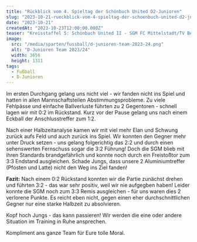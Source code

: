 ```yaml
---
title: "Rückblick vom 4. Spieltag der Schönbuch United D2-Junioren"
slug: "2023-10-21-rueckblick-vom-4-spieltag-der-schoenbuch-united-d2-junioren"
date: "2023-10-21"
createdAt: "2023-10-23T12:00:00.000Z"
teaser: "Kreisstaffel 5: Schönbuch United II - SGM FC Mittelstadt/TV Bempflingen II 3:3 (1:2)"
image:
  src: "/media/sparten/fussball/d-junioren-team-2023-24.png"
  alt: "D-Junioren Team 2023/24"
  width: 3656
  height: 1311
tags:
  - Fußball
  - D-Junioren
---
```

Im ersten Durchgang gelang uns nicht viel - wir fanden nicht ins Spiel und hatten in allen Mannschaftsteilen Abstimmungsprobleme. Zu viele Fehlpässe und einfache Ballverluste führten zu 2 Gegentoren - schnell lagen wir mit 0:2 im Rückstand. Kurz vor der Pause gelang uns nach einem Eckball der Anschlusstreffer zum 1:2.

Nach einer Halbzeitanalyse kamen wir mit viel mehr Elan und Schwung zurück aufs Feld und auch zurück ins Spiel. Wir konnten den Gegner mehr unter Druck setzen - uns gelang folgerichtig das 2:2 und durch einen sehenswerten Fernschuss sogar die 3:2 Führung! Doch die SGM blieb mit ihren Standards brandgefährlich und konnte noch durch ein Freistoßtor zum 3:3 Endstand ausgleichen. Schade Jungs, dass unsere 2 Aluminiumtreffer (Pfosten und Latte) nicht den Weg ins Ziel fanden!

**Fazit:** Nach einem 0:2 Rückstand konnten wir die Partie zunächst drehen und führten 3:2 - das war sehr positiv, weil wir nie aufgegben haben! Leider konnte die SGM noch zum 3:3 Remis ausgleichen - für uns waren dies 2 verlorene Punkte. Es reicht eben nicht, gegen einen eher durchschnittlichen Gegner nur eine starke Halbzeit zu absolvieren.

Kopf hoch Jungs - das kann passieren! Wir werden die eine oder andere Situation im Training in Ruhe ansprechen.

Kompliment ans ganze Team für Eure tolle Moral.

